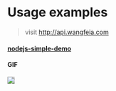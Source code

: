 # Usage examples

> visit http://api.wangfeia.com

#### [nodejs-simple-demo](https://github.com/Peter-WF/nodejs-simple-demo)

#### GIF

<img src="/doc/presentation.gif" style="border:1px;background:#cacaca;"/> 
